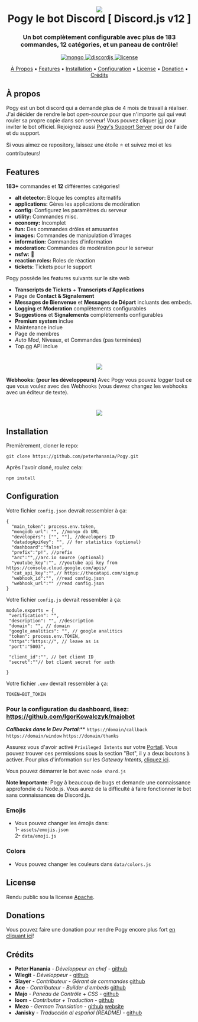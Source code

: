 <h1 align="center">
 <br>
  <a href="https://github.com/peterhanania"><img src="https://pogy.xyz/thumb.png"></a>
  <br>
  Pogy le bot Discord [ Discord.js v12 ]
  <br>
</h1>

<h3 align=center>Un bot complètement configurable avec plus de 183 commandes, 12 catégories, et un paneau de contrôle!</h3>


<div align=center>

 <a href="https://github.com/mongodb/mongo">
    <img src="https://img.shields.io/badge/MongoDB-%234ea94b.svg?&style=for-the-badge&logo=mongodb&logoColor=white" alt="mongo">
  </a>
  
  <a href="https://github.com/discordjs">
    <img src="https://img.shields.io/badge/discord.js-v12.5.3-blue.svg?logo=npm" alt="discordjs">
  </a>

  <a href="https://github.com/peterhanania/Pogy/blob/main/LICENSE">
    <img src="https://img.shields.io/badge/license-Apache%202-blue" alt="license">
  </a>

</div>

<p align="center">
  <a href="#about">À Propos</a>
  •
  <a href="#features">Features</a>
  •
  <a href="#installation">Installation</a>
  •
  <a href="#setting-up">Configuration</a>
  •
  <a href="#license">License</a>
  •
  <a href="#donate">Donation</a>
  •
  <a href="#credits">Crédits</a>
</p>

## À propos

Pogy est un bot discord qui a demandé plus de 4 mois de travail à réaliser. J'ai décider de rendre le bot *open-source* pour que n'importe qui qui veut rouler sa propre copie dans son serveur! Vous pouvez cliquer [ici](https://pogy.xyz/invite) pour inviter le bot officiel. Rejoignez aussi [Pogy's Support Server](https://pogy.xyz/support) pour de l'aide et du support.

Si vous aimez ce repository, laissez une étoile ⭐ et suivez moi et les contributeurs!

## Features

**183+** commandes et **12** différentes catégories!

  * **alt detector:** Bloque les comptes alternatifs
  * **applications:** Gères les applications de modération
  * **config:** Configurez les paramètres du serveur
  * **utility:** Commandes misc.
  * **economy:** Incomplet
  * **fun:** Des commandes drôles et amusantes
  * **images:** Commandes de manipulation d'images
  * **information:** Commandes d'information
  * **moderation:** Commandes de modération pour le serveur
  * **nsfw:** 👀
  * **reaction roles:** Roles de réaction
  * **tickets:** Tickets pour le support

Pogy possède les features suivants sur le site web

  * **Transcripts de Tickets** + **Transcripts d'Applications**
  * Page de **Contact & Signalement**
  * **Messages de Bienvenue** et **Messages de Départ** incluants des embeds.
  * **Logging** et **Moderation** complètements configurables
  * **Suggestions** et **Signalements** complètements configurables
  * **Premium system** inclue
  * Maintenance inclue
  * Page de membres
  * *Auto Mod*, Niveaux, et Commandes (pas terminées)
  * Top.gg API inclue
 
 <h1 align="center">
  <a href="https://github.com/peterhanania"><img src="https://i.imgur.com/On7mMNg.jpg["></a>
</h1>

  
 **Webhooks: (pour les développeurs)**
 Avec Pogy vous pouvez *logger* tout ce que vous voulez avec des Webhooks (vous devrez changez les webhooks avec un éditeur de texte).

<h1 align="center">
  <a href="https://github.com/peterhanania"><img src="https://i.imgur.com/vbGuLdL.jpg"></a>
</h1>


## Installation

Premièrement, cloner le repo:
```
git clone https://github.com/peterhanania/Pogy.git
```
Après l'avoir cloné, roulez cela:
```
npm install
```

## Configuration

Votre fichier `config.json` devrait ressembler à ça:
```
{
  "main_token": process.env.token, 
  "mongodb_url": "", //mongo db URL
  "developers": ["", ""], //developers ID
  "datadogApiKey": "", // for statistics (optional)
  "dashboard":"false", 
  "prefix":"p!", //prefix
  "arc":"",//arc.io source (optional)
  "youtube_key":"", //youtube api key from https://console.cloud.google.com/apis/
  "cat_api_key":"",// https://thecatapi.com/signup
  "webhook_id":"", //read config.json
  "webhook_url":"" //read config.json
}

```

Votre fichier `config.js` devrait ressembler à ça:
```
module.exports = {
 "verification": "",
 "description": "", //description
 "domain": "", // domain
 "google_analitics": "", // google analitics
 "token": process.env.TOKEN,
 "https":"https://", // leave as is
 "port":"5003",

 "client_id":"", // bot client ID
 "secret":""// bot client secret for auth

}
```
Votre fichier `.env` devrait ressembler à ça:
```
TOKEN=BOT_TOKEN
```

### Pour la configuration du dashboard, lisez: https://github.com/IgorKowalczyk/majobot

***Callbacks dans le Dev Portal***:**
`https://domain/callback`
`https://domain/window`
`https://domain/thanks`

Assurez vous d'avoir activé `Privileged Intents` sur votre [Portail](https://discordapp.com/developers/applications/). Vous pouvez trouver ces permissions sous la section "Bot", il y a deux boutons à activer. Pour plus d'information sur les *Gateway Intents*, [cliquez ici](https://discordjs.guide/popular-topics/intents.html#the-intents-bit-field-wrapper).

Vous pouvez démarrer le bot avec `node shard.js` 

**Note Importante**: Pogy à beaucoup de bugs et demande une connaissance approfondie du Node.js. Vous aurez de la difficulté à faire fonctionner le bot sans connaissances de Discord.js.

### Emojis 
- Vous pouvez changer les émojis dans: <br>
1- `assets/emojis.json` <br>
2- `data/emoji.js`

### Colors

- Vous pouvez changer les couleurs dans `data/colors.js`

## License

Rendu public sou la license [Apache](http://www.apache.org/licenses/LICENSE-2.0).

## Donations

Vous pouvez faire une donation pour rendre Pogy encore plus fort [en cliquant ici](https://paypal.me/pogybot)!

## Crédits

* **Peter Hanania** - *Développeur en chef* - [github](https://github.com/peterhanania)
* **Wlegit** - *Développeur*  - [github](https://github.com/wlegit)
* **Slayer** - *Contributeur - Gérant de commandes* [github](https://github.com/GhostSlayer)
* **Ace** - *Contributeur - Builder d'embeds* [github](https://github.com/Glitchii)
* **Majo** - *Paneau de Contrôle + CSS* - [github](https://github.com/IgorKowalczyk/)
* **loom** - *Contributor + Traduction* - [github](https://github.com/loom4k/)
* **Mezo** - *German Translation* - [github](https://github.com/mezotv/) [website](https://devdominik.com)
* **Janisky** - *Traducción al español (README)* - [github](https://github.com/Janisky/)
